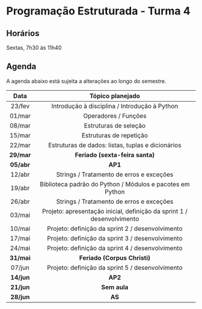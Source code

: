 # Programação Estruturada - Turma 4

## Horários

Sextas, 7h30 às 11h40

## Agenda

A agenda abaixo está sujeita a alterações ao longo do semestre.

|  **Data**  |                          **Tópico planejado**                          |
|:----------:|:----------------------------------------------------------------------:|
|   23/fev   |              Introdução à disciplina / Introdução à Python             |
|   01/mar   |                          Operadores / Funções                          |
|   08/mar   |                          Estruturas de seleção                         |
|   15/mar   |                         Estruturas de repetição                        |
|   22/mar   |            Estruturas de dados: listas, tuplas e dicionários           |
| **29/mar** |                     **Feriado (sexta-feira santa)**                    |
| **05/abr** |                                 **AP1**                                |
|   12/abr   |                Strings / Tratamento de erros e exceções                |
|   19/abr   |        Biblioteca padrão do Python / Módulos e pacotes em Python       |
|   26/abr   |                Strings / Tratamento de erros e exceções                |
|   03/mai   | Projeto: apresentação inicial, definição da sprint 1 / desenvolvimento |
|   10/mai   |            Projeto: definição da sprint 2 / desenvolvimento            |
|   17/mai   |            Projeto: definição da sprint 3 / desenvolvimento            |
|   24/mai   |            Projeto: definição da sprint 4 / desenvolvimento            |
| **31/mai** |                      **Feriado (Corpus Christi)**                      |
|   07/jun   |            Projeto: definição da sprint 5 / desenvolvimento            |
| **14/jun** |                                 **AP2**                                |
| **21/jun** |                              **Sem aula**                              |
| **28/jun** |                                 **AS**                                 |
